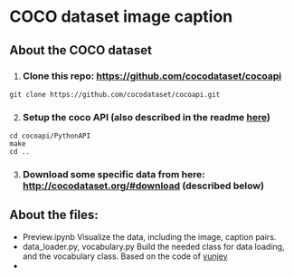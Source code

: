 # COCO dataset image caption

## About the COCO dataset

1. ### Clone this repo: https://github.com/cocodataset/cocoapi  
```
git clone https://github.com/cocodataset/cocoapi.git  
```

2. ### Setup the coco API (also described in the readme [here](https://github.com/cocodataset/cocoapi)) 
```
cd cocoapi/PythonAPI  
make  
cd ..
```

3. ### Download some specific data from here: http://cocodataset.org/#download (described below)

## About the files:

- Preview.ipynb
Visualize the data, including the image, caption pairs. 
- data_loader.py, vocabulary.py
Build the needed class for data loading, and the vocabulary class. Based on the code of [yunjey](https://github.com/yunjey/pytorch-tutorial/tree/master/tutorials/03-advanced/image_captioning)
-

